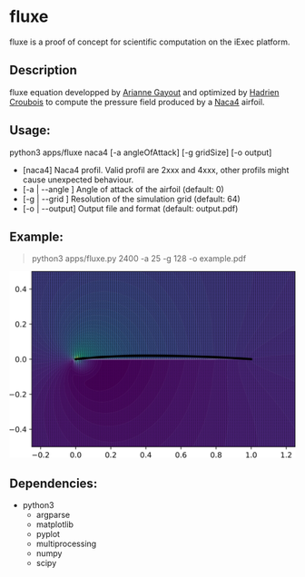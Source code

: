 # fluxe

fluxe is a proof of concept for scientific computation on the iExec platform.

## Description
fluxe equation developped by [Arianne Gayout](https://www.researchgate.net/profile/Ariane_Gayout) and optimized by [Hadrien Croubois](https://hadriencroubois.com) to compute the pressure field produced by a [Naca4](https://en.wikipedia.org/wiki/NACA_airfoil) airfoil.

## Usage:
python3 apps/fluxe naca4 [-a angleOfAttack] [-g gridSize] [-o output]
* [naca4]         Naca4 profil. Valid profil are 2xxx and 4xxx, other profils might cause unexpected behaviour.
* [-a | --angle ] Angle of attack of the airfoil (default: 0)
* [-g | --grid  ] Resolution of the simulation grid (default: 64)
* [-o | --output] Output file and format (default: output.pdf)

## Example:

> python3 apps/fluxe.py 2400 -a 25 -g 128 -o example.pdf

![output](figures/example.png)

## Dependencies:
* python3
	* argparse
	* matplotlib
	* pyplot
	* multiprocessing
	* numpy
	* scipy